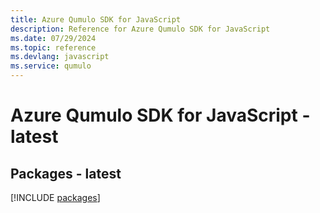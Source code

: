 ```yaml
---
title: Azure Qumulo SDK for JavaScript
description: Reference for Azure Qumulo SDK for JavaScript
ms.date: 07/29/2024
ms.topic: reference
ms.devlang: javascript
ms.service: qumulo
---
```

# Azure Qumulo SDK for JavaScript - latest
## Packages - latest
[!INCLUDE [packages](qumulo-index.md)]